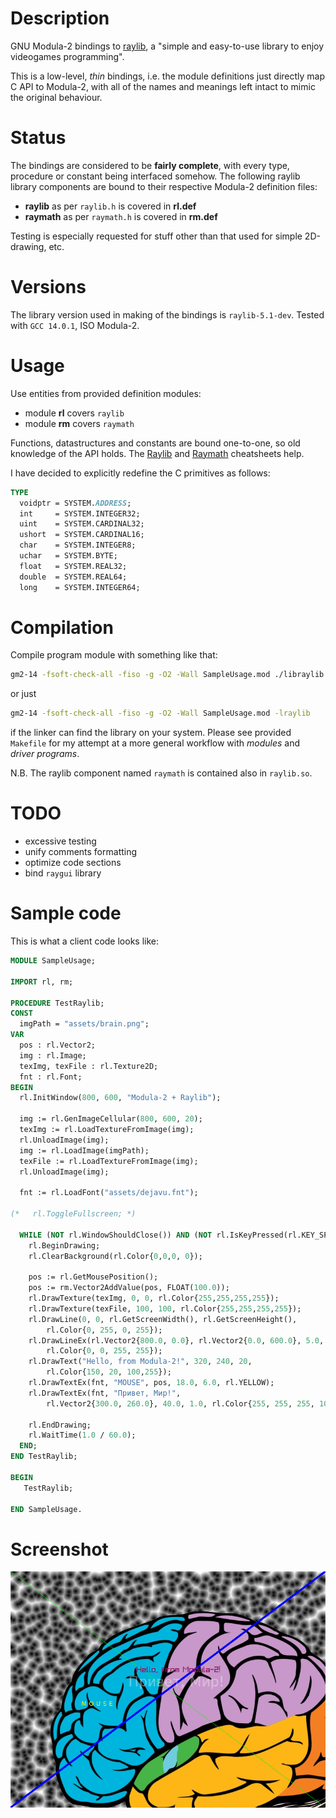 # Description
GNU Modula-2 bindings to [raylib](http://www.raylib.com/), a "simple and easy-to-use library to enjoy videogames programming".

This is a low-level, *thin* bindings, i.e. the module definitions just directly map C API to Modula-2, with all of the names and meanings left intact to mimic the original behaviour.

# Status
The bindings are considered to be **fairly complete**, with every type, procedure or constant being interfaced somehow. The following raylib library components are bound to their respective Modula-2 definition files:
- **raylib** as per `raylib.h` is covered in **rl.def**
- **raymath** as per `raymath.h` is covered in **rm.def**

Testing is especially requested for stuff other than that used for simple 2D-drawing, etc.

# Versions
The library version used in making of the bindings is `raylib-5.1-dev`. Tested with `GCC 14.0.1`, ISO Modula-2.

# Usage
Use entities from provided definition modules:
- module **rl** covers `raylib`
- module **rm** covers `raymath`

Functions, datastructures and constants are bound one-to-one, so old knowledge of the API holds. The [Raylib](https://www.raylib.com/cheatsheet/raylib_cheatsheet_v4.5.pdf) and [Raymath](https://www.raylib.com/cheatsheet/raymath_cheatsheet.html) cheatsheets help. 

I have decided to explicitly redefine the C primitives as follows:

``` modula-2
TYPE
  voidptr = SYSTEM.ADDRESS;
  int     = SYSTEM.INTEGER32;
  uint    = SYSTEM.CARDINAL32;
  ushort  = SYSTEM.CARDINAL16;
  char    = SYSTEM.INTEGER8;
  uchar   = SYSTEM.BYTE;
  float   = SYSTEM.REAL32;
  double  = SYSTEM.REAL64;
  long    = SYSTEM.INTEGER64;
```

# Compilation
Compile program module with something like that:
``` sh
gm2-14 -fsoft-check-all -fiso -g -O2 -Wall SampleUsage.mod ./libraylib.so.4.5.0
```
or just
``` sh
gm2-14 -fsoft-check-all -fiso -g -O2 -Wall SampleUsage.mod -lraylib
```
if the linker can find the library on your system.
Please see provided `Makefile` for my attempt at a more general workflow with *modules* and *driver programs*.

N.B. The raylib component named `raymath` is contained also in `raylib.so`.

# TODO
- excessive testing
- unify comments formatting
- optimize code sections 
- bind `raygui` library

# Sample code
This is what a client code looks like:

``` modula-2
MODULE SampleUsage;

IMPORT rl, rm;

PROCEDURE TestRaylib;
CONST
  imgPath = "assets/brain.png";
VAR
  pos : rl.Vector2;
  img : rl.Image;
  texImg, texFile : rl.Texture2D;
  fnt : rl.Font;
BEGIN
  rl.InitWindow(800, 600, "Modula-2 + Raylib");

  img := rl.GenImageCellular(800, 600, 20);
  texImg := rl.LoadTextureFromImage(img);
  rl.UnloadImage(img);
  img := rl.LoadImage(imgPath);
  texFile := rl.LoadTextureFromImage(img);
  rl.UnloadImage(img);

  fnt := rl.LoadFont("assets/dejavu.fnt");

(*   rl.ToggleFullscreen; *)

  WHILE (NOT rl.WindowShouldClose()) AND (NOT rl.IsKeyPressed(rl.KEY_SPACE)) DO
    rl.BeginDrawing;
    rl.ClearBackground(rl.Color{0,0,0, 0});

    pos := rl.GetMousePosition();
    pos := rm.Vector2AddValue(pos, FLOAT(100.0));
    rl.DrawTexture(texImg, 0, 0, rl.Color{255,255,255,255});
    rl.DrawTexture(texFile, 100, 100, rl.Color{255,255,255,255});
    rl.DrawLine(0, 0, rl.GetScreenWidth(), rl.GetScreenHeight(),
        rl.Color{0, 255, 0, 255});
    rl.DrawLineEx(rl.Vector2{800.0, 0.0}, rl.Vector2{0.0, 600.0}, 5.0,
        rl.Color{0, 0, 255, 255});
    rl.DrawText("Hello, from Modula-2!", 320, 240, 20,
        rl.Color{150, 20, 100,255});
    rl.DrawTextEx(fnt, "MOUSE", pos, 18.0, 6.0, rl.YELLOW);
    rl.DrawTextEx(fnt, "Привет, Мир!",
        rl.Vector2{300.0, 260.0}, 40.0, 1.0, rl.Color{255, 255, 255, 100});

    rl.EndDrawing;
    rl.WaitTime(1.0 / 60.0);
  END;
END TestRaylib;

BEGIN
   TestRaylib;

END SampleUsage.

```

# Screenshot
![screenshot](screenshot.png)
